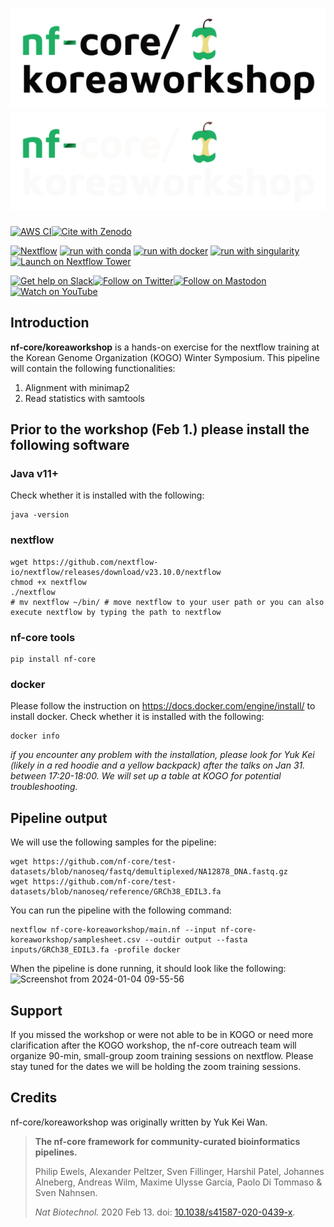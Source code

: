 # ![nf-core/koreaworkshop](docs/images/nf-core-koreaworkshop_logo_light.png#gh-light-mode-only) ![nf-core/koreaworkshop](docs/images/nf-core-koreaworkshop_logo_dark.png#gh-dark-mode-only)

[![AWS CI](https://img.shields.io/badge/CI%20tests-full%20size-FF9900?labelColor=000000&logo=Amazon%20AWS)](https://nf-co.re/koreaworkshop/results)[![Cite with Zenodo](http://img.shields.io/badge/DOI-10.5281/zenodo.XXXXXXX-1073c8?labelColor=000000)](https://doi.org/10.5281/zenodo.XXXXXXX)

[![Nextflow](https://img.shields.io/badge/nextflow%20DSL2-%E2%89%A523.04.0-23aa62.svg)](https://www.nextflow.io/)
[![run with conda](http://img.shields.io/badge/run%20with-conda-3EB049?labelColor=000000&logo=anaconda)](https://docs.conda.io/en/latest/)
[![run with docker](https://img.shields.io/badge/run%20with-docker-0db7ed?labelColor=000000&logo=docker)](https://www.docker.com/)
[![run with singularity](https://img.shields.io/badge/run%20with-singularity-1d355c.svg?labelColor=000000)](https://sylabs.io/docs/)
[![Launch on Nextflow Tower](https://img.shields.io/badge/Launch%20%F0%9F%9A%80-Nextflow%20Tower-%234256e7)](https://tower.nf/launch?pipeline=https://github.com/nf-core/koreaworkshop)

[![Get help on Slack](http://img.shields.io/badge/slack-nf--core%20%23koreaworkshop-4A154B?labelColor=000000&logo=slack)](https://nfcore.slack.com/channels/koreaworkshop)[![Follow on Twitter](http://img.shields.io/badge/twitter-%40nf__core-1DA1F2?labelColor=000000&logo=twitter)](https://twitter.com/nf_core)[![Follow on Mastodon](https://img.shields.io/badge/mastodon-nf__core-6364ff?labelColor=FFFFFF&logo=mastodon)](https://mstdn.science/@nf_core)[![Watch on YouTube](http://img.shields.io/badge/youtube-nf--core-FF0000?labelColor=000000&logo=youtube)](https://www.youtube.com/c/nf-core)

## Introduction

**nf-core/koreaworkshop** is a hands-on exercise for the nextflow training at the Korean Genome Organization (KOGO) Winter Symposium. This pipeline will contain the following functionalities:

1. Alignment with minimap2 
2. Read statistics with samtools

## Prior to the workshop (Feb 1.) please install the following software

### Java v11+
Check whether it is installed with the following:
```
java -version
```

### nextflow
```
wget https://github.com/nextflow-io/nextflow/releases/download/v23.10.0/nextflow
chmod +x nextflow
./nextflow
# mv nextflow ~/bin/ # move nextflow to your user path or you can also execute nextflow by typing the path to nextflow
```

### nf-core tools
```
pip install nf-core
```

### docker
Please follow the instruction on https://docs.docker.com/engine/install/ to install docker.
Check whether it is installed with the following:
```
docker info
```

*if you encounter any problem with the installation, please look for Yuk Kei (likely in a red hoodie and a yellow backpack) after the talks on Jan 31. between 17:20-18:00. We will set up a table at KOGO for potential troubleshooting.*

## Pipeline output

We will use the following samples for the pipeline:
```
wget https://github.com/nf-core/test-datasets/blob/nanoseq/fastq/demultiplexed/NA12878_DNA.fastq.gz
wget https://github.com/nf-core/test-datasets/blob/nanoseq/reference/GRCh38_EDIL3.fa 
```
You can run the pipeline with the following command:
```
nextflow nf-core-koreaworkshop/main.nf --input nf-core-koreaworkshop/samplesheet.csv --outdir output --fasta inputs/GRCh38_EDIL3.fa -profile docker
```
When the pipeline is done running, it should look like the following:
![Screenshot from 2024-01-04 09-55-56](https://github.com/yuukiiwa/nf-core-koreaworkshop/assets/41866052/3c20437f-c491-40b0-990d-91e25cefdff6)


## Support

If you missed the workshop or were not able to be in KOGO or need more clarification after the KOGO workshop, the nf-core outreach team will organize 90-min, small-group zoom training sessions on nextflow. Please stay tuned for the dates we will be holding the zoom training sessions.

## Credits

nf-core/koreaworkshop was originally written by Yuk Kei Wan.

> **The nf-core framework for community-curated bioinformatics pipelines.**
>
> Philip Ewels, Alexander Peltzer, Sven Fillinger, Harshil Patel, Johannes Alneberg, Andreas Wilm, Maxime Ulysse Garcia, Paolo Di Tommaso & Sven Nahnsen.
>
> _Nat Biotechnol._ 2020 Feb 13. doi: [10.1038/s41587-020-0439-x](https://dx.doi.org/10.1038/s41587-020-0439-x).
>
